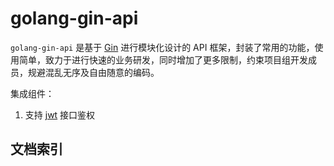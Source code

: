 # golang-gin-api

`golang-gin-api` 是基于 [Gin](https://github.com/gin-gonic/gin) 进行模块化设计的 API 框架，封装了常用的功能，使用简单，致力于进行快速的业务研发，同时增加了更多限制，约束项目组开发成员，规避混乱无序及自由随意的编码。

集成组件：
1. 支持 [jwt](https://github.com/dgrijalva/jwt-go) 接口鉴权 


## 文档索引
